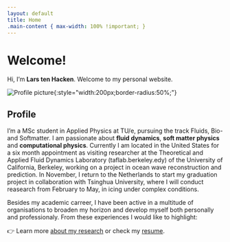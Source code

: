 ```yaml
---
layout: default
title: Home
.main-content { max-width: 100% !important; }
---
```

# Welcome!

Hi, I’m **Lars ten Hacken**. Welcome to my personal website.

![Profile picture](assets/images/profile.jpeg){:style="width:200px;border-radius:50%;"}

## Profile
I’m a MSc student in Applied Physics at TU/e, pursuing the track Fluids, Bio- and Softmatter. I am passionate about **fluid dynamics**, **soft matter physics** and **computational physics**. Currently I am located in the United States for a six month appointment as visiting researcher at the Theoretical and Applied Fluid Dynamics Laboratory (taflab.berkeley.edy) of the University of California, Berkeley, working on a project in ocean wave reconstruction and prediction. In November, I return to the Netherlands to start my graduation project in collaboration with Tsinghua University, where I will conduct reasearch from February to May, in icing under complex conditions.

Besides my academic carreer, I have been active in a multitude of organisations to broaden my horizon and develop myself both personally and professionaly. From these experiences I would like to highlight: 






👉 Learn more [about my research](about) or check my [resume](projects).

